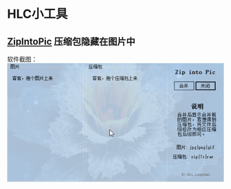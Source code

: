 # HLC小工具

## [ZipIntoPic](ZipIntoPic/README.md) 压缩包隐藏在图片中

软件截图：![ZipIntoPic截图](ZipIntoPic/images/zipintopic.png)

